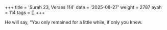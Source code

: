 +++
title = 'Surah 23, Verses 114'
date = '2025-08-27'
weight = 2787
ayah = 114
tags = []
+++

He will say, “You only remained for a little while, if only you knew.